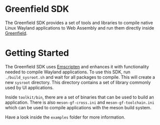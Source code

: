 Greenfield SDK
==

The Greenfield SDK provides a set of tools and libraries to compile
native Linux Wayland applications to Web Assembly and run them directly
inside [Greenfield](https://github.com/udevbe/greenfield).

Getting Started
==
The Greenfield SDK uses [Emscripten](https://emscripten.org/) and enhances it with functionality needed to
compile Wayland applications. To use this SDK, run `./build_sysroot.sh` and wait for all packages to compile. 
This will create a new `sysroot` directory. This directory contains a set of library commonly used by UI applications.

Inside `toolkit/bin`, there are a set of binaries that can be used to build an application. 
There is also `meson-gf-cross.ini` and `meson-gf-toolchain.ini` which can be used to compile applications with the meson
build system.

Have a look inside the `examples` folder for more information.
